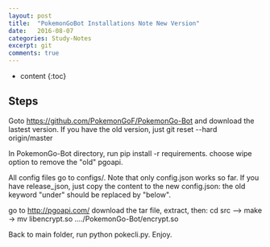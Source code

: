 ```yaml
---
layout: post
title:  "PokemonGoBot Installations Note New Version"
date:   2016-08-07
categories: Study-Notes
excerpt: git
comments: true
---
```


* content
{:toc}

## Steps 
Goto https://github.com/PokemonGoF/PokemonGo-Bot and download the lastest version. If you have the old version, just git reset --hard origin/master

In PokemonGo-Bot directory, run pip install -r requirements. choose wipe option to remove the "old" pgoapi.

All config files go to configs/. Note that only config.json works so far. If you have release_json, just copy the content to the 
new config.json: the old keyword "under" should be replaced by "below". 

go to http://pgoapi.com/ download the tar file, extract, then:
cd src  --> make -> mv libencrypt.so ..../PokemonGo-Bot/encrypt.so

Back to main folder, run python pokecli.py. Enjoy.

